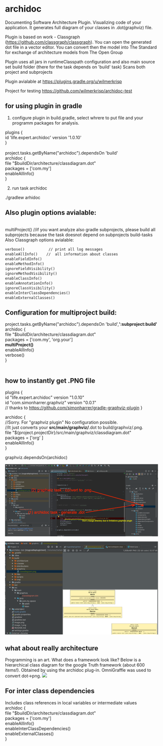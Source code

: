 # archidoc
Documenting Software Architecture Plugin.
Visualizing code of your application.
It generates full diagram of your classes in .dot(graphviz) file.

Plugin is based on work - Classgraph (https://github.com/classgraph/classgraph).
You can open the generated dot file in a vector editor.
You can convert then the model into The Standard for exchange of architecture models from The Open Group

Plugin uses all jars in runtimeClasspath configuration
and also main source set build folder (there for the task depends on 'build' task)
Scans both project and subprojects

Plugin avialable at https://plugins.gradle.org/u/wilmerkrisp

Project for testing https://github.com/wilmerkrisp/archidoc-test

<h2>for using plugin in gradle</h2>

1) configure plugin in build.gradle, select whrere to put file and your programm packages for analysis.

plugins { <br>
    id 'life.expert.archidoc' version '1.0.10'  <br>
    }<br>
<br>
project.tasks.getByName("archidoc").dependsOn 'build'
<br>
archidoc { <br>
    file  "$buildDir/architecture/classdiagram.dot" <br>
    packages = ['com.my'] <br>
    enableAllInfo()  <br>
}<br>

2) run task archidoc

./gradlew arhidoc


<h2>Also plugin options avialable:</h2>
<br>
multiProject()          //if you want analyze also gradle subprojects, please build all subprojects because the task doesnot depend on subprojects build-tasks
<br>
Also Classgraph options avialable:

    verbose()           // print all log messages
    enableAllInfo()    //  all information about classes
    enableFieldInfo()
    enableMethodInfo()
    ignoreFieldVisibility()
    ignoreMethodVisibility()
    enableClassInfo()
    enableAnnotationInfo()
    ignoreClassVisibility()
    enableInterClassDependencies()
    enableExternalClasses()


<h2>Configuration for multiproject build:</h2>

project.tasks.getByName("archidoc").dependsOn 'build',**':subproject:build'** <br>
archidoc {<br>
    file "$buildDir/architecture/classdiagram.dot"<br>
    packages = ['com.my', 'org.your']<br>
    **multiProject()**<br>
    enableAllInfo()<br>
    verbose()<br>
}<br>
<br>


<h2>how to instantly get .PNG file</h2>

plugins {<br>
    id "life.expert.archidoc" version "1.0.10"<br>
    id "com.simonharrer.graphviz" version "0.0.1"<br> // thanks to https://github.com/simonharrer/gradle-graphviz-plugin
}

archidoc {<br>
    //Sorry. For "graphviz plugin" No configuration possible. <br>
    //It just converts your **src/main/graphviz/**.dot to build/graphviz/.png.<br>
    file "${project.projectDir}/src/main/graphviz/classdiagram.dot"<br>
    packages = ['org' ]<br>
    enableAllInfo()<br>
}<br>

graphviz.dependsOn(archidoc)<br>


![howtouse](howtouse.png)

![resultimagexample](resultimagexample.png)


<h2> what about really architecture  </h2>
Programming is an art.
What does a framework look like?
Below is a hierarchical class diagram for the google Truth framework (about 600 items!).
Obtained by using the archidoc plug-in. OmniGraffle was used to convert dot->png.

<img src="ntruth600_hierarh_plus.png"  width="948">

<h2> For inter class dependencies</h2>

 Includes class references in local variables or intermediate values
 <br>
 archidoc { <br>
     file  "$buildDir/architecture/classdiagram.dot" <br>
     packages = ['com.my'] <br>
     enableAllInfo()  <br>
       enableInterClassDependencies()<br>
         enableExternalClasses()<br>
 }<br>